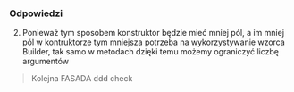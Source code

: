 ### Odpowiedzi
2. Ponieważ tym sposobem konstruktor będzie mieć mniej pól, a im mniej pól w kontruktorze tym mniejsza potrzeba na wykorzystywanie wzorca Builder, 
tak samo w metodach dzięki temu możemy ograniczyć liczbę argumentów

> Kolejna FASADA
ddd
> check